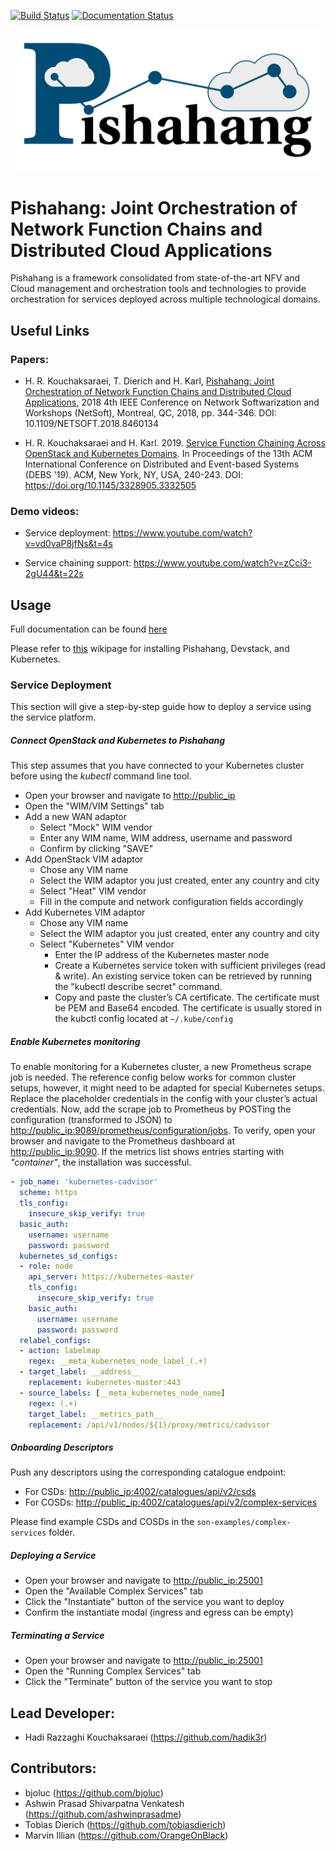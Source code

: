 [![Build Status](http://pishahang-jenkins.cs.upb.de:8080/buildStatus/icon?job=pishahang)](http://pishahang-jenkins.cs.upb.de:8080/job/pishahang/)
[![Documentation Status](https://readthedocs.org/projects/pishahang/badge/?version=latest)](https://pishahang.readthedocs.io)

<p align="center">
    <img width="600" src="./figures/pishahang-logo.svg">
</p>

# Pishahang: Joint Orchestration of Network Function Chains and Distributed Cloud Applications

Pishahang is a framework consolidated from state-of-the-art NFV and Cloud management and orchestration tools and
technologies to provide orchestration for services deployed across multiple technological domains.

## Useful Links

### Papers: 
* H. R. Kouchaksaraei, T. Dierich and H. Karl, [Pishahang: Joint Orchestration of Network Function Chains and Distributed Cloud Applications](http://ieeexplore.ieee.org/stamp/stamp.jsp?tp=&arnumber=8460134&isnumber=8458492), 2018 4th IEEE Conference on Network Softwarization and Workshops (NetSoft), Montreal, QC, 2018, pp. 344-346. DOI: 10.1109/NETSOFT.2018.8460134

* H. R. Kouchaksaraei and H. Karl. 2019. [Service Function Chaining Across OpenStack and Kubernetes Domains](https://dl.acm.org/citation.cfm?id=3332505). In Proceedings of the 13th ACM International Conference on Distributed and Event-based Systems (DEBS '19). ACM, New York, NY, USA, 240-243. DOI: https://doi.org/10.1145/3328905.3332505

### Demo videos:
* Service deployment: https://www.youtube.com/watch?v=vd0vaP8jfNs&t=4s

* Service chaining support: https://www.youtube.com/watch?v=zCci3-2gU44&t=22s

## Usage

Full documentation can be found [here](https://pishahang.readthedocs.io/en/latest/)

Please refer to [this](https://github.com/CN-UPB/Pishahang/wiki) wikipage for installing Pishahang, Devstack, and Kubernetes. 


### Service Deployment

This section will give a step-by-step guide how to deploy a service using the service platform.

##### Connect OpenStack and Kubernetes to Pishahang

This step assumes that you have connected to your Kubernetes cluster before using the *kubectl* command line tool.

-   Open your browser and navigate to <http://public_ip>
-   Open the "WIM/VIM Settings" tab
-   Add a new WAN adaptor
    -   Select "Mock" WIM vendor
    -   Enter any WIM name, WIM address, username and password
    -   Confirm by clicking "SAVE"
-   Add OpenStack VIM adaptor
    -   Chose any VIM name
    -   Select the WIM adaptor you just created, enter any country and
        city
    -   Select "Heat" VIM vendor
    -   Fill in the compute and network configuration fields accordingly
-   Add Kubernetes VIM adaptor
    -   Chose any VIM name
    -   Select the WIM adaptor you just created, enter any country and
        city
    -   Select "Kubernetes" VIM vendor
        -   Enter the IP address of the Kubernetes master node
        -   Create a Kubernetes service token with sufficient privileges
            (read & write). An existing service token can be retrieved
            by running the "kubectl describe secret" command.
        -   Copy and paste the cluster’s CA certificate. The certificate
            must be PEM and Base64 encoded. The certificate is usually
            stored in the kubctl config located at `~/.kube/config`
       
##### Enable Kubernetes monitoring

To enable monitoring for a Kubernetes cluster, a new Prometheus scrape
job is needed. The reference config below works for common cluster setups, however, it might need to be adapted
for special Kubernetes setups. Replace the placeholder credentials in
the config with your cluster’s actual credentials. Now, add the scrape
job to Prometheus by POSTing the configuration (transformed to JSON) to
<http://public_ip:9089/prometheus/configuration/jobs>. To verify, open
your browser and navigate to the Prometheus dashboard at
<http://public_ip:9090>. If the metrics list shows entries starting with
*"container"*, the installation was successful.   
 
    
```yaml
- job_name: 'kubernetes-cadvisor'
  scheme: https
  tls_config:
    insecure_skip_verify: true
  basic_auth:
    username: username
    password: password
  kubernetes_sd_configs:
  - role: node
    api_server: https://kubernetes-master
    tls_config:
      insecure_skip_verify: true
    basic_auth:
      username: username
      password: password
  relabel_configs:
  - action: labelmap
    regex: __meta_kubernetes_node_label_(.+)
  - target_label: __address__
    replacement: kubernetes-master:443
  - source_labels: [__meta_kubernetes_node_name]
    regex: (.+)
    target_label: __metrics_path__
    replacement: /api/v1/nodes/${1}/proxy/metrics/cadvisor

```

##### Onboarding Descriptors

Push any descriptors using the corresponding catalogue endpoint:

-   For CSDs: <http://public_ip:4002/catalogues/api/v2/csds>
-   For COSDs:
    <http://public_ip:4002/catalogues/api/v2/complex-services>

Please find example CSDs and COSDs in the `son-examples/complex-services` folder.

##### Deploying a Service

-   Open your browser and navigate to <http://public_ip:25001>
-   Open the "Available Complex Services" tab
-   Click the "Instantiate" button of the service you want to deploy
-   Confirm the instantiate modal (ingress and egress can be empty)

##### Terminating a Service

-   Open your browser and navigate to <http://public_ip:25001>
-   Open the "Running Complex Services" tab
-   Click the "Terminate" button of the service you want to stop

## Lead Developer:
- Hadi Razzaghi Kouchaksaraei (https://github.com/hadik3r)

## Contributors:
- bjoluc (https://github.com/bjoluc)
- Ashwin Prasad Shivarpatna Venkatesh (https://github.com/ashwinprasadme) 
- Tobias Dierich (https://github.com/tobiasdierich)
- Marvin Illian (https://github.com/OrangeOnBlack)


